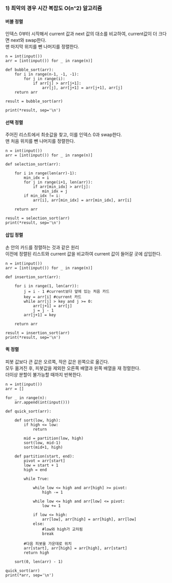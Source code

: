 ### 1) 최악의 경우 시간 복잡도 O(n^2) 알고리즘

#### 버블 정렬

인덱스 0부터 시작해서 current 값과 next 값의 대소를 비교하여, current값이 더 크다면 next와 swap한다.  
맨 마지막 위치를 뺀 나머지를 정렬한다.

```
n = int(input())
arr = [int(input()) for _ in range(n)]

def bubble_sort(arr):
    for i in range(n-1, -1, -1):
        for j in range(i):
            if arr[j] > arr[j+1]:
                arr[j], arr[j+1] = arr[j+1], arr[j]
    return arr
    
result = bubble_sort(arr)

print(*result, sep='\n')

```

#### 선택 정렬

주어진 리스트에서 최솟값을 찾고, 이를 인덱스 0과 swap한다.  
맨 처음 위치를 뺀 나머지를 정렬한다.

```
n = int(input())
arr = [int(input()) for _ in range(n)]

def selection_sort(arr):
    
    for i in range(len(arr)-1):
        min_idx = i
        for j in range(i+1, len(arr)):
            if arr[min_idx] > arr[j]:
                min_idx = j
        if min_idx != i:
            arr[i], arr[min_idx] = arr[min_idx], arr[i]
    
    return arr
    
result = selection_sort(arr)
print(*result, sep='\n')
```

#### 삽입 정렬

손 안의 카드를 정렬하는 것과 같은 원리  
이전에 정렬된 리스트와 current 값을 비교하여 current 값이 들어갈 곳에 삽입한다.  

```
n = int(input())
arr = [int(input()) for _ in range(n)]

def insertion_sort(arr):
    
    for i in range(1, len(arr)):
        j = i - 1 #current보다 앞에 있는 처음 카드
        key = arr[i] #current 카드
        while arr[j] > key and j >= 0:
            arr[j+1] = arr[j]
            j = j - 1
        arr[j+1] = key
    
    return arr
    
result = insertion_sort(arr)
print(*result, sep='\n')    
```

#### 퀵 정렬
피봇 값보다 큰 값은 오르쪽, 작은 값은 왼쪽으로 옮긴다.  
모두 옮겨진 후, 피봇값을 제외한 오른쪽 배열과 왼쪽 배열을 재 정렬한다.  
더이상 분할이 불가능할 때까지 반복한다.

```
n = int(input())
arr = []

for _ in range(n):
    arr.append(int(input()))

def quick_sort(arr):
    
    def sort(low, high):
        if high <= low:
            return
    
        mid = partition(low, high)
        sort(low, mid-1)
        sort(mid+1, high)
    
    def partition(start, end):
        pivot = arr[start]
        low = start + 1
        high = end
        
        while True:
            
            while low <= high and arr[high] >= pivot:
                high -= 1
            
            while low <= high and arr[low] <= pivot:
                low += 1
            
            if low <= high:
                arr[low], arr[high] = arr[high], arr[low]
            else:
                #low와 high가 교차됨
                break

        #다음 피봇을 가운데로 위치
        arr[start], arr[high] = arr[high], arr[start]
        return high

    sort(0, len(arr) - 1)
    
quick_sort(arr)
print(*arr, sep='\n')
```
